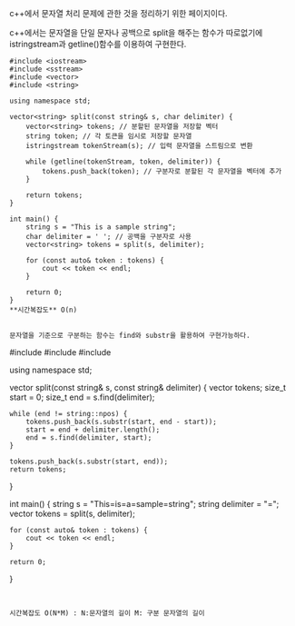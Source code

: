 

c++에서 문자열 처리 문제에 관한 것을 정리하기 위한 페이지이다.

c++에서는 문자열을 단일 문자나 공백으로  split을 해주는 함수가 따로없기에 istringstream과 getline()함수를 이용하여 구현한다.

```
#include <iostream>
#include <sstream>
#include <vector>
#include <string>

using namespace std;

vector<string> split(const string& s, char delimiter) {
    vector<string> tokens; // 분할된 문자열을 저장할 벡터
    string token; // 각 토큰을 임시로 저장할 문자열
    istringstream tokenStream(s); // 입력 문자열을 스트림으로 변환

    while (getline(tokenStream, token, delimiter)) {
        tokens.push_back(token); // 구분자로 분할된 각 문자열을 벡터에 추가
    }

    return tokens;
}

int main() {
    string s = "This is a sample string";
    char delimiter = ' '; // 공백을 구분자로 사용
    vector<string> tokens = split(s, delimiter);

    for (const auto& token : tokens) {
        cout << token << endl;
    }

    return 0;
}
**시간복잡도** O(n)


문자열을 기준으로 구분하는 함수는 find와 substr을 활용하여 구현가능하다.

```
#include <iostream>
#include <string>
#include <vector>

using namespace std;

vector<string> split(const string& s, const string& delimiter) {
    vector<string> tokens;
    size_t start = 0;
    size_t end = s.find(delimiter);

    while (end != string::npos) {
        tokens.push_back(s.substr(start, end - start));
        start = end + delimiter.length();
        end = s.find(delimiter, start);
    }

    tokens.push_back(s.substr(start, end));
    return tokens;
}

int main() {
    string s = "This=is=a=sample=string";
    string delimiter = "=";
    vector<string> tokens = split(s, delimiter);

    for (const auto& token : tokens) {
        cout << token << endl;
    }

    return 0;
}
```


시간복잡도 O(N*M) : N:문자열의 길이 M: 구분 문자열의 길이 




